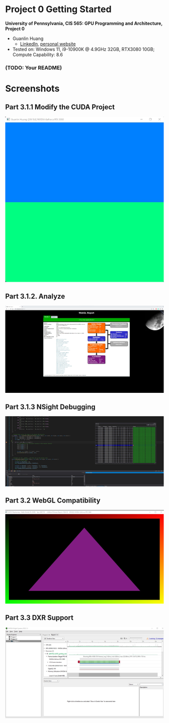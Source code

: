 Project 0 Getting Started
====================

**University of Pennsylvania, CIS 565: GPU Programming and Architecture, Project 0**

* Guanlin Huang
  * [LinkedIn](https://www.linkedin.com/in/guanlin-huang-4406668502/), [personal website](virulentkid.github.io/personal_web/index.html)
* Tested on: Windows 11, i9-10900K @ 4.9GHz 32GB, RTX3080 10GB; Compute Capability: 8.6

### (TODO: Your README)

# Screenshots
## Part 3.1.1 Modify the CUDA Project
![3.1.1](images/1.jpg)
## Part 3.1.2. Analyze
![3.1.2](images/2.jpg)
## Part 3.1.3 NSight Debugging
![3.1.3](images/5.jpg)
## Part 3.2 WebGL Compatibility
![3.2](images/3.jpg)
## Part 3.3 DXR Support
![3.3](images/4.jpg)
